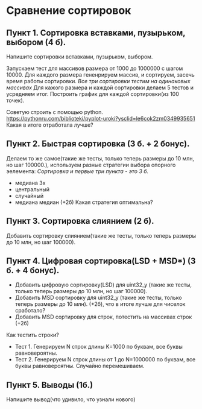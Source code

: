 # Cравнение сортировок

## Пункт 1. Cортировка вставками, пузырьком, выбором (4 б).
Напишите сортировки вставками, пузырьком, выбором.

Запускаем тест для массивов размера от 1000 до 1000000 с шагом 10000.
Для каждого размера гененрируем массив, и сортируем, засечь время работы сортировки.
*Все три сортировки тестим на одинаковых массивах*
Для кажого размера и каждой сортировки делаем 5 тестов и усредняем итог.
Построить график для каждой сортировки(из 100 точек). 

Советую строить с помощью python.
https://pythonru.com/biblioteki/pyplot-uroki?ysclid=le6cok2zm0349935651 
Какая в итоге отработала лучше?


## Пункт 2. Быстрая сортировка  (3 б. + 2 бонус).
Делаем то же самое(такие же тесты, только теперь размеры до 10 млн, но шаг 100000.), используем разные стратегии выбора опорного эелемента:
*Сортировка и первые три пункта - это 3 б.*
* медиана 3х 
* центральный 
* случайный 
* медиана медиан (+2б)
Какая стратегия оптимальна?

## Пункт 3. Сортировка слиянием (2 б).
Добавить сортировку слиянием(такие же тесты, только теперь размеры до 10 млн, но шаг 100000).

## Пункт 4. Цифровая сортировка(LSD + MSD*) (3 б. + 4 бонус).
* Добавить цифровую сортировку(LSD) для uint32_y (такие же тесты, только теперь размеры до 10 млн, но шаг 100000).
* Добавить MSD сортировку для uint32_y (такие же тесты, только теперь размеры до 10 млн). (+2б), что в итоге лучше для чиселок сработало?
* Добавить MSD сортировку для строк, потестить на массивах строк (+2б)


Как тестить строки?

* Тест 1. Генерируем N строк длины K=1000 по буквам, все буквы равновероятны.
* Тест 2. Генерируем N строк длины от 1 до N=1000000 по буквам, все буквы равновероятны. Случайно перемешиваем.

## Пункт 5. Выводы (1б.)
Напишите вывод(что удивило, что узнали нового)
